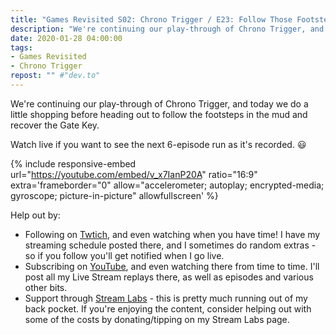 ```yaml
---
title: "Games Revisited S02: Chrono Trigger / E23: Follow Those Footsteps!"
description: "We're continuing our play-through of Chrono Trigger, and today we do a little shopping before heading out to follow the footsteps in the mud and recover the Gate Key."
date: 2020-01-28 04:00:00
tags:
- Games Revisited
- Chrono Trigger
repost: "" #"dev.to"
---
```


We're continuing our play-through of Chrono Trigger, and today we do a little shopping before heading out to follow the footsteps in the mud and recover the Gate Key.

Watch live if you want to see the next 6-episode run as it's recorded. :smiley:
<!--more-->

{% include responsive-embed url="https://youtube.com/embed/v_x7IanP20A" ratio="16:9" extra='frameborder="0" allow="accelerometer; autoplay; encrypted-media; gyroscope; picture-in-picture" allowfullscreen' %}

Help out by:
 * Following on [Twtich](https://twitch.tv/AnonJr_Live), and even watching when you have time! I have my streaming schedule posted there, and I sometimes do random extras - so if you follow you'll get notified when I go live.
 * Subscribing on [YouTube](http://www.youtube.com/channel/UCXafqhKHbkSUIrq0LAuu0tw), and even watching there from time to time. I'll post all my Live Stream replays there, as well as episodes and various other bits.
 * Support through [Stream Labs](https://streamlabs.com/anonjr_live) - this is pretty much running out of my back pocket. If you're enjoying the content, consider helping out with some of the costs by donating/tipping on my Stream Labs page.